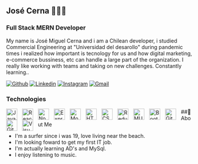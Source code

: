 ## José Cerna 👨🏻‍💻

### Full Stack MERN Developer

My name is José Miguel Cerna and i am a Chilean developer, i studied Commercial Engineering at "Universidad del desarollo" during pandemic times i realized how important is tecnology for us and how digital marketing, e-commerce bussiness, etc can handle a large part of the organization. I really like working with teams and taking on new challenges. Constantly learning..

[![Github](https://img.shields.io/badge/-Github-000?style=flat&logo=Github&logoColor=white)](https://github.com/JsCerna)
[![Linkedin](https://img.shields.io/badge/-LinkedIn-blue?style=flat&logo=Linkedin&logoColor=white)](https://www.linkedin.com/in/jscerna/)
[![Instagram](https://img.shields.io/badge/-Instagram-c13584?style=flat&labelColor=c13584&logo=instagram&logoColor=white)](https://www.instagram.com/cotecerna/)
[![Gmail](https://img.shields.io/badge/-Gmail-c14438?style=flat&logo=Gmail&logoColor=white)](mailto:jcernat@udd.cl)

### Technologies 

<img align="left" alt="JavaScript" width="30px" style="padding-right:10px;" src="https://cdn.jsdelivr.net/gh/devicons/devicon/icons/javascript/javascript-plain.svg" />
<img align="left" alt="React" width="30px" style="padding-right:10px;" src="https://cdn.jsdelivr.net/gh/devicons/devicon/icons/react/react-original.svg" />
<img align="left" alt="NodeJS" width="30px" style="padding-right:10px;" src="https://cdn.jsdelivr.net/gh/devicons/devicon/icons/nodejs/nodejs-original.svg" />
<img align="left" alt="Express" width="30px" style="padding-right:10px;" src="https://cdn.jsdelivr.net/gh/devicons/devicon/icons/express/express-original.svg" />
<img align="left" alt="MongoDB" width="30px" style="padding-right:10px;" src="https://cdn.jsdelivr.net/gh/devicons/devicon/icons/mongodb/mongodb-original.svg" />
<img align="left" alt="HTML" width="30px" style="padding-right:10px;" src="https://cdn.jsdelivr.net/gh/devicons/devicon/icons/html5/html5-plain.svg" />
<img align="left" alt="CSS" width="30px" style="padding-right:10px;" src="https://cdn.jsdelivr.net/gh/devicons/devicon/icons/css3/css3-plain.svg" />
<img align="left" alt="Redux" width="30px" style="padding-right:10px;" src="https://cdn.jsdelivr.net/gh/devicons/devicon/icons/redux/redux-original.svg" />
<img align="left" alt="MUI" width="30px" style="padding-right:10px;" src="https://cdn.jsdelivr.net/gh/devicons/devicon/icons/materialui/materialui-original.svg" />
<img align="left" alt="Bootstrap" width="30px" style="padding-right:10px;" src="https://cdn.jsdelivr.net/gh/devicons/devicon/icons/bootstrap/bootstrap-original.svg" />
<img align="left" alt="Git" width="30px" style="padding-right:10px;" src="https://cdn.jsdelivr.net/gh/devicons/devicon/icons/git/git-original.svg" />
<img align="left" alt="GitHub" width="30px" style="padding-right:10px;" src="https://user-images.githubusercontent.com/3369400/139447912-e0f43f33-6d9f-45f8-be46-2df5bbc91289.png" />
<img align="left" alt="Visual Studio Code" width="30px" style="padding-right:10px;" src="https://cdn.jsdelivr.net/gh/devicons/devicon/icons/vscode/vscode-original.svg" />



##👦 About Me
 - I'm a surfer since i was 19, love living near the beach.
 - I'm looking foward to get my first IT job.
 - I'm actually learning AD's and MySql.
 - I enjoy listening to music.
